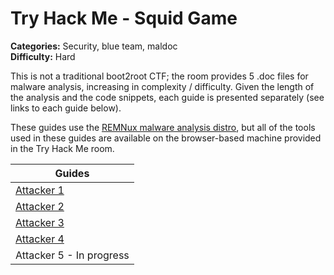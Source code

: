 # Try Hack Me - Squid Game

**Categories:** Security, blue team, maldoc  
**Difficulty:** Hard  

This is not a traditional boot2root CTF; the room provides 5 .doc files for malware analysis, increasing in complexity / difficulty. Given the length of the analysis and the code snippets, each guide is presented separately (see links to each guide below).  

These guides use the [REMNux malware analysis distro](https://remnux.org/), but all of the tools used in these guides are available on the browser-based machine provided in the Try Hack Me room.

| Guides |
| --- |
| [Attacker 1](./attacker1/attacker1.md) |
| [Attacker 2](./attacker2/attacker2.md)|
| [Attacker 3](./attacker3/attacker3.md) |
| [Attacker 4](./attacker4/attacker4.md) |
| Attacker 5 - In progress |
